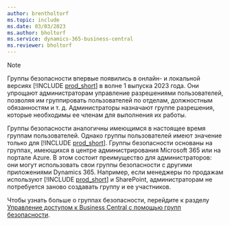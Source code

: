 ```yaml
---
author: brentholtorf
ms.topic: include
ms.date: 03/03/2023
ms.author: bholtorf
ms.service: dynamics-365-business-central
ms.reviewer: bholtorf
---
```


> [!NOTE]
> Группы безопасности впервые появились в онлайн- и локальной версиях [!INCLUDE [prod_short](prod_short.md)] в волне 1 выпуска 2023 года. Они упрощают администраторам управление разрешениями пользователей, позволяя им группировать пользователей по отделам, должностным обязанностям и т. д. Администраторы назначают группе разрешения, которые необходимы ее членам для выполнения их работы.
>
> Группы безопасности аналогичны имеющимся в настоящее время группам пользователей. Однако группы пользователей имеют значение только для [!INCLUDE [prod_short](prod_short.md)]. Группы безопасности основаны на группах, имеющихся в центре администрирования Microsoft 365 или на портале Azure. В этом состоит преимущество для администраторов: они могут использовать свои группы безопасности с другими приложениями Dynamics 365. Например, если менеджеры по продажам используют [!INCLUDE [prod_short](prod_short.md)] и SharePoint, администраторам не потребуется заново создавать группу и ее участников.
>
> Чтобы узнать больше о группах безопасности, перейдите к разделу [Управление доступом к Business Central с помощью групп безопасности](../ui-security-groups.md).